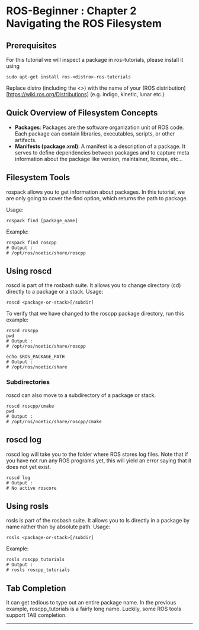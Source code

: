 # ROS-Beginner : Chapter 2 Navigating the ROS Filesystem

## Prerequisites
For this tutorial we will inspect a package in ros-tutorials, please install it using
```shell
sudo apt-get install ros-<distro>-ros-tutorials
```

Replace distro (including the <>) with the name of your (ROS distribution)[https://wiki.ros.org/Distributions] (e.g. indigo, kinetic, lunar etc.)

## Quick Overview of Filesystem Concepts
* <b>Packages</b>: Packages are the software organization unit of ROS code. Each package can contain libraries, executables, scripts, or other artifacts.
* <b>Manifests (package.xml)</b>: A manifest is a description of a package. It serves to define dependencies between packages and to capture meta information about the package like version, maintainer, license, etc...

## Filesystem Tools
rospack allows you to get information about packages. In this tutorial, we are only going to cover the find option, which returns the path to package.

Usage:
```shell
rospack find [package_name]
```

Example:
```shell
rospack find roscpp
# Output :
# /opt/ros/noetic/share/roscpp
```

## Using roscd
roscd is part of the rosbash suite. It allows you to change directory (cd) directly to a package or a stack.
Usage:
```shell
roscd <package-or-stack>[/subdir]
```

To verify that we have changed to the roscpp package directory, run this example:
```shell
roscd roscpp
pwd
# Output :
# /opt/ros/noetic/share/roscpp
```

```shell
echo $ROS_PACKAGE_PATH
# Output : 
# /opt/ros/noetic/share
```

### Subdirectories
roscd can also move to a subdirectory of a package or stack.
```shell
roscd roscpp/cmake
pwd
# Output :
# /opt/ros/noetic/share/roscpp/cmake
```

## roscd log
roscd log will take you to the folder where ROS stores log files. Note that if you have not run any ROS programs yet, this will yield an error saying that it does not yet exist.
```shell
roscd log
# Output : 
# No active roscore
```

## Using rosls
rosls is part of the rosbash suite. It allows you to ls directly in a package by name rather than by absolute path.
Usage:
```shell
rosls <package-or-stack>[/subdir]
```

Example:
```shell
rosls roscpp_tutorials
# Output :
# rosls roscpp_tutorials
```

## Tab Completion
It can get tedious to type out an entire package name. In the previous example, roscpp_tutorials is a fairly long name. Luckily, some ROS tools support TAB completion.

---
